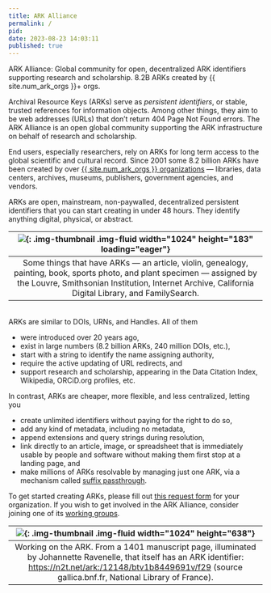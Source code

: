 ```yaml
---
title: ARK Alliance
permalink: /
pid:
date: 2023-08-23 14:03:11
published: true
---
```


ARK Alliance: Global community for open, decentralized ARK identifiers
supporting research and scholarship. 8.2B ARKs created by {{ site.num_ark_orgs
}}+ orgs.

<!--more-->

Archival Resource Keys (ARKs) serve as *persistent identifiers*, or stable,
trusted references for information objects. Among other things, they aim to be
web addresses (URLs) that don’t return 404 Page Not Found errors. The ARK
Alliance is an open global community supporting the ARK infrastructure on
behalf of research and scholarship.

End users, especially researchers, rely on ARKs for long term access to the
global scientific and cultural record. Since 2001 some 8.2 billion ARKs have
been created by over [{{ site.num_ark_orgs }} organizations] — libraries, data
centers, archives, museums, publishers, government agencies, and vendors.

ARKs are open, mainstream, non-paywalled, decentralized persistent identifiers
that you can start creating in under 48 hours. They identify anything digital,
physical, or abstract.

| ![][1]{: .img-thumbnail .img-fluid width="1024" height="183" loading="eager"} |
|:--:|
| Some things that have ARKs — an article, violin, genealogy, painting, book, sports photo, and plant specimen — assigned by the Louvre, Smithsonian Institution, Internet Archive, California Digital Library, and FamilySearch. |

<br/>
ARKs are similar to DOIs, URNs, and Handles. All of them

-   were introduced over 20 years ago,
-   exist in large numbers (8.2 billion ARKs, 240 million DOIs, etc.),
-   start with a string to identify the name assigning authority,
-   require the active updating of URL redirects, and
-   support research and scholarship, appearing in the Data Citation Index,
    Wikipedia, ORCiD.org profiles, etc.

In contrast, ARKs are cheaper, more flexible, and less centralized, letting you

-   create unlimited identifiers without paying for the right to do so,
-   add any kind of metadata, including no metadata,
-   append extensions and query strings during resolution,
-   link directly to an article, image, or spreadsheet that is immediately
    usable by people and software without making them first stop at a landing
    page, and
-   make millions of ARKs resolvable by managing just one ARK, via a mechanism
    called [suffix passthrough].

To get started creating ARKs, please fill out [this request form] for your
organization. If you wish to get involved in the ARK Alliance, consider
joining one of its [working groups].

| ![][2]{: .img-thumbnail .img-fluid width="1024" height="638"} |
|:--:|
| Working on the ARK. From a 1401 manuscript page, illuminated by Johannette Ravenelle, that itself has an ARK identifier: <https://n2t.net/ark:/12148/btv1b8449691v/f29> (source gallica.bnf.fr, National Library of France). |

[{{ site.num_ark_orgs }} organizations]: community.md
[1]: ../assets/images/pages/index/ark_things.png
[suffix passthrough]: about-ark-naans-and-systems.md#n2t-feature-suffix-passthrough
[this request form]: https://goo.gl/forms/bmckLSPpbzpZ5dix1
[working groups]: https://wiki.lyrasis.org/display/ARKs/ARKs+in+the+Open+Project
[2]: ../assets/images/pages/index/cropped-ARKsInTheOpen-1536x957.jpg
